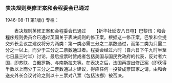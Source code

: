 ### 表决规则英修正案和会程委会已通过

1946-08-11
第1版()
专栏：

　　表决规则英修正案和会程委会已通过
　　【新华社延安八日电】巴黎讯：和会程序规则委员会已通过英国关于表决规则的修正案。根据这一修正案，巴黎和会提交外长会议之建议将分为两类：第一类必需三分之二票数通过，而第二类为只需二分之一以上，而少于三分之二票数通过者。程委会经过六时（自六日下午九时半至七日晨三时半）讨论，最后投票时赞成者包括美国与国民党政府的代表，反对者六国，即苏联、白俄罗斯、与南斯拉夫等。在表决之后，法国再提出修正案（即获得半数以上而少于三分之二票数通过才建议，得应任何一投赞成票国家之请，由和会送交外长会议讨论之则以十三票对八票（包括法挪）被否决。
